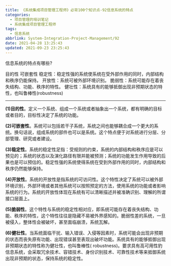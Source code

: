```yaml
---
title: 《系统集成项目管理工程师》必背100个知识点-92信息系统的特点
categories:
  - 项目管理的培训笔记
  - 系统集成项目管理工程师
tags:
  - 信息系统
abbrlink: System-Integration-Project-Management/92
date: 2021-04-28 13:25:43
updated: 2021-09-23 23:25:43
---
```



信息系统的特点有哪些?

目的性
可嵌套性
稳定性：稳定性强的系统使系统在受外部作用的同时，内部结构和秩序仍能保持。
开放性：系统可被外部环境识别。
脆弱性：系统可能存在着丧失结构、功能、秩序的特性。
健壮性：系统具有的能够抵御出现非预期状态的特性，也叫鲁棒性(robustness)

---

**(1)目的性**。定义一个系统、组成一个系统或者抽象出一个系统，都有明确的目标或者目的，目标性决定了系统的功能。

**(2)可嵌套性**。系统可以包括若干子系统，系统之间也能够耦合成一个更大的系统。换句话说，组成系统的部件也可以是系统。这个特点便于对系统进行分层、分部管理、研究或者建设。

**(3)稳定性**。系统的稳定性足指：受规则的约束，系统的内部结构和秩序应是可以预见的；系统的状态以及演化路径有限并能被预测；系统的功能发生作用导致的后果也是可以预估的。稳定性强的系统使得系统在受到外部作用的同时，内部结构和秩序仍然能够保持。

**(4)开放性**。系统的开放性是指系统的可访问性。这个特性决定了系统可以被外部环境识别，外部环境或者其他系统可以按照预定的方法，使用系统的功能或者影响系统的行为。系统的开放性体现在系统有可以清晰描述并被准确识别、理解的所谓接口层面上。

**(5)脆弱性**。这个特性与系统的稳定性相对应，即系统可能存在着丧失结构、功能、秩序的特性，这个特性往往是隐藏不易被外界感知的。脆弱性差的系统，一旦被侵入，整体性会被破坏，甚至面临崩溃，系统瓦解。

**(6)健壮性**。当系统面临干扰、输入错误、入侵等因素时，系统可能会出现非预期的状态而丧失原有功能、出现错误甚至表现出破坏功能。系统具有的能够抵御出现非预期状态的特性称为健壮性，也叫鲁棒性( robustness)。要求具有高可用性豹信息系统，会采取冗余技术、容错技术、身份识别技术、可靠性技术等来抵御系统出现非预期的状态，保持系统的稳定性。
